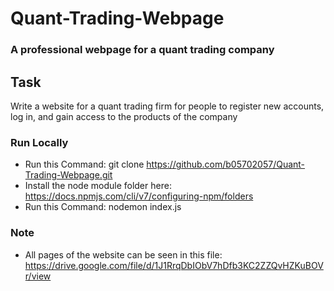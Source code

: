 # Quant-Trading-Webpage

### A professional webpage for a quant trading company

## Task
Write a website for a quant trading firm for people to register new accounts, log in, and gain access to the products of the company

### Run Locally
* Run this Command: git clone https://github.com/b05702057/Quant-Trading-Webpage.git
* Install the node module folder here: https://docs.npmjs.com/cli/v7/configuring-npm/folders
* Run this Command: nodemon index.js

### Note
* All pages of the website can be seen in this file: https://drive.google.com/file/d/1J1RrqDbIObV7hDfb3KC2ZZQvHZKuBOVr/view
